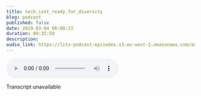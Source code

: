 ```yaml
---
title: tech_isnt_ready_for_diversity
blog: podcast
published: false
date: 2019-03-04 06:00:23
duration: 00:35:50
description:
audio_link: https://lits-podcast-episodes.s3.eu-west-2.amazonaws.com/audio/tech_isnt_ready_for_diversity.mp3
---
```

<div class='row'><audio controls src='https://lits-podcast-episodes.s3.eu-west-2.amazonaws.com/audio/tech_isnt_ready_for_diversity.mp3' class='col-md-12'>
      Your browser does not support the <code>audio</code> element.
    </audio></div>

Transcript unavailable

[//]: # (I recorded this episode earlier this week and I didn't like it. So we're doing this again, wasting the source. I'm your host, Lalla. And this podcast is where I talk about my experiences in the industry, Mike, on a journey through tech, the source on. And I also explain technical concepts, technical terms on what they mean and how applicable they are. You're like everyday work as opposed today. I'm going to be talking about the problem of diversity, particularly how pertains to me and my experiences. So I'm not speaking for all black women. I'm not even speaking for all black people. I'm not speaking for all minorities. I'm speaking for Lola on. That's it. Oh, on also in the source, I will be talking about rate limiting what his rate limiting wise rate limiting useful. Some of you may have heard the term rate limiting before. Some of you may have never heard what it is. What it means have never even, like, thought about it in your life. And that's fine. I'm going to explain some of that in the source towards the end of the episode. So, yeah, let's get into it. So this week I started. Why should that? She say last week? Because today Sunday I started therapy. I have wanted to do therapy for a very long time, and this is a time when I can afford it. And I also feel like this is a perfect time for me to go into therapy. On this episode was supposed to be about me talking about again onto my master's programme Computer science I'm doing in October and I may do another episode solely dedicated to computer science on DH two, like the decision to go into my masters and how to prepare for high education and stuff like that. But I'm going to slightly talk about that in today's episode, too, because I think it's really related and Teo how I feel in this industry. So I started therapy on Friday and it was many about work. That's the That's a fact that's always book about in the hour that I was with my therapist, we spoke about work primarily. We spoke about my anxiety and lack of confidence around work around the things that I produce around the things that I have, the jobs I go up for around being tested on a ll that kind of stuff. And you know where that comes from on DH. I guess in future sessions, we're going to delve into how to manage those anxieties and how to manage that lack of confidence. But what I realised with my therapist help is that Ah, lot off my feelings around. My work comes, doesn't is not just impostor syndrome. I think that everyone gets in process, injure my everyone gets this feeling off being found out on DH being exposed and you know no feeling like you actually know the thing, especially when you're doing difficult work, you know, Um but this, I realised, isn't just impostor syndrome. It isn't just being found out. It's a lack of confidence and specifically anxiety. I've spoken a little bit about my experiences before where I've had panic it this on jobs off her panic attacks or anxiety attacks. There some jobs where is affected my health, like my physical actual health. It's affected my sleep or this kind of stuff because ofthe thie environment that I'm working. And so really, it doesn't even have much to do with the actual work I produce. And as we have much to do with my technical competency, but it's more about the environment in which I produced that work. And so I'm talking to my therapist and she's like, You know, So tell me how you got into tech like Tommy. I came into this industry and I told her on as I was talking to her about my boot camp experience, which I think I have a whole podcast on my boot camp experience or maybe boot camps in general. But to refresh my boot camp experience, who wasn't I d'oh! Um, and my boot camp was one where you do three months coding and then three months in the industry like work experience on DH. When my three months for work experience came, I wasn't. None of the clients wanted me to work for them. Now. There could have been very valid reasons for that. But I've got so put when hours, literally the only choice to choose on. Nobody chose me on DH. Then my tutor hired me, and I was working for him for a while. Then he fired me after I got sick for a little while. Then he fired me, and then he found me in public as well. So he took me to like a cafe and he fired me on. Then, after he fired me, he recommended me coming back onto the boot camp. After life of me, I don't remember if it was like to come back for free or no, but he got then offered me like, Oh, why didn't come back onto the boot camp to, like, top up your skills on this was like the first time I was hearing that my skills were adequate in the almost. I guess there's almost probably coming up to 6 to 9 months right in that time frame. This is the first time after he's fired me that I'm here and that my skills are not up to par. So anyway, I said that to my therapist, and she was just like, Wow, that that is pretty traumatic. Teo, go from, you know, being in a cross off swaps. I've just moved my mike. I had to go from being an across for the people who are also learning. Teo, you're the only one who's not chosen to being hired by someone who believed in you enough to hire you because they talk to you. I believed in you enough to hide. And then they find you in such a kind of disrespectful manner in public. And then to them, be said that maybe your skills are not good enough. Like that plays on your psyche that plays an unconscious. And I never really looked at it like that. Like, obviously, I knew that my experience was not great, but I had never really looked at how that that be in my kind of, like introduction into the industry into the professional side of the industry with shape or has shaped. I'm just has shaped how I come into the workforce on how I come into, like interviews and those kind of things right. And when she said that I just kind of took a minute to kind of be like, Yo, that's mad Let wow, of course, like obviously like it makes sense. Like, if that's my introduction into the industry and make sense that when I step into interviews now or from, you know from then till now why I have been so kind of like nervous, nervous little point, why forget everything? Never to the point where I cannot even you know, things that I know so confidently. My every day work life that I can't even communicate those things in the good way, especially when it comes to coding, especially when it comes to actually doing the code and bit like I can talk well enough. But when it comes to that sure coding and make sense where I kind of my body panics. So where were we spoke? A little bit about that? And I just told about, you know, my kind of jobs in the industry and everything and all of this, and it was just really fascinating. To see her perspective like This is an outsider looking in Ansan who is qualified in, I guess, reading situations and how situations affect people. And, you know, I spoke to her about my time at various companies. The last company, I was that in particular, and she was just, like, off course. So since my last year, but let me just put this on table. Since my last job, my anxiety around work has increased a lot to the point where now even take home tests in interview set into me even take home tests are a problem. I panic even when I'm in an environment that I feel safe and I feel confident in. I panic. You know, that's not really the fall off any employer, anything like that. But it's just is down to the things I've experienced in industry, right? So the kind of pattern that I've seen for myself is that employers or yeah, let's say employers see me see my work. See, either I have potential. I have the skill. I have something that's valuable to them. Invite me into their workspace by hiring me, and then when I'm in that space, they stifle me. So whether that's not letting me work on projects that they yeah, whether that's just like I've been denied working on projects before in terms ofthe like, Yeah, you're not You're not doing any Ruby. You can only do hate him on CSS, even though I'm a Ruby engineer, and they hired me as a freebie engineer on this is before they've seen you do any ruby work on to unite my last place. They knew I didn't know any of the technologies, but still didn't give me space within my work of ram it to learn about the technologies in a healthy way. So when you take all of these things into account, it makes total sense. Why I don't performer in, you know, interview environments on why I have such a distrust going into organisations and going into teams that are like brand new to me. If literally 25% off, my work experience is only 25% off my work. It's bills has been positive 75% off my work. It spreads, has been negative. Literally three out of four off the jobs I've had has been negative. Those aqua dots. Those are hopeful odds, though they're not those odds. I just not great, you know, on every step off the way because of the kind of person I am. I am naturally very critical of myself. S o. I can't live my life under a microscope, and I analysed the things that I do and say, and you know how they affect other people and stuff. And when I've tried to do that with those work and promises amounted to something that's not healthy, because a lot of the time I'm analysing things that really in Trudy, isn't it? I'm zooming in on things that in the grand scheme of things, don't really matter. So I'm nit picking about things that are really mine, are really silly and just like not that deep because I feel like that must be why they don't like me Or that must be why they feel I am not a good fit for that. Must be why. And really, it's not that, you know, a lot of the teams have worked. Most of teams have let tonight be the black woman. All of the team's efforts have not been the only black women. Some of the companies have been the only black woman. Some of the companies have been the only black person. I don't think I've ever been the only woman, but you know, there is those things that play as well on dso it kind of. I mean, this is something I've been thinking about in general anyway. But it kind of like makes me think is tech ready for diverse workforce? I have spent almost five years working, particularly with diversity and inclusion with black GA Tech. I've worked in various companies related to the average diversity and inclusion initiatives and I just kind of feel like Texas ready Ford of diverse workforce tech and shot about being ready all at once. Tech can, you know, have a ll the inclusion initiative that can give money to everybody if it wants to. It can have all these parties or these groups within their companies, where is like, oh, you know, black black tutor in the company. Or, you know, the black Facebook, whatever it can do all of that. But as an industry, tech isn't ready for diverse workforce. And the reason I say that is because when you em fry minority groups into the workforce and say, come and work for us, that isn't enough. Um, there wasn't enough there to protect those groups. These groups are people who already vulnerable, already socially vulnerable, and you're inviting them into spaces that haven't done the work. Tio unlearn a ll the stuff on. I'm not talking about diversity doing diversity and inclusion workshops because from what we have seen, what we know, diversity and inclusion workshops do not work. They don't, especially especially especially especially if they are led by people from the oppressive group, especially if they are and I think diversity and inclusion workshops right? This. They're very blanket and they kind of group all minorities and all, all people who are pressed together as a visit. How you treat any vulnerable person, any minority. This's and that's not true. That's really not true, because my experience as a black woman is different, so different to my experiences so to the experiences of a white woman. And it is different to the experiences of a black man so different the experiences off, eh? A person with a disability versus the experiences off. You know, a gay person who doesn't have a disability. They are both minorities, but their experiences are so, so different, and so diversity and inclusion Workshops don't do a good job off highlighting differences and saying, That's OK. Those differences are fine. We're gonna tackle and target those differences specifically because they are differently. There is no one size fits all, you know, so those don't work. But then, in general, when you're looking at the industry, you really have to ask yourself, Why are we asking vulnerable people minorities to sacrifice by coming into tech? I I had a conversation with a friend who you know was feeling the same kind of way because I'm kind of feeling like, you know, I don't I'm kind of happy I'm knitting golf blackguard cheque because I don't feel comfortable encouraging all these black women to come into the industry, and it's not safe for them. A good a perfect example I will give is So the boot camp house on the boot camps called. We got quotas. I do not recommend joining them. I do not recommend that. I think the person who was leading it when I was there, still leading at night. I don't know that he's changed his thinking or anything. But the, uh, when I left the blue cap, you know, as your leave and they ask you to give recommendations and stuff like this, obviously, to get more clients to get more people to drink. After the relationship between me and the Beauchamp broken down, I didn't ask for my likeness or my recommendation or anything like that to be moved from the site. I allowed that stuff to stay up there on. What that meant is that another black woman after me drink the boot camp because of what she had seen me say right, so because ofthe simply because off I was a black woman like her. And I have reported this good, you know, experience. Uh, she don't when she joined. I can't talk too much about what happened to her. But just the lawyers were involved. Lawyers had to become involved because of things that transpired on because she was not protected. There was nothing in place to protect her. You know, there was literally nothing in place to protect her when she told me. You know, we had a really good conversation about her afterwards. But she was initially kind of upset at me, annoyed at me because why would I do that? You know, and we had a really good conversation. And, you know, she wasn't upset with me after, but that stunt on dso for me Is that what we're asking minorities to sacrifice by common into technology, you know, like, what are we saying? They should give up? It's one thing to be that are you know, everyone's racist, you know, they may ask to touch your hair and you know, microaggressions. And at the end of the micro aggressions, they add up they do add up. But it's one thing to be dealing with that. And it's another thing to be specifically targeted, you know, and to deal with specific targeting because off who you are, what you look like. That's a whole other thing on DH. At the end of the day, I'm not sure how comfortable I am. Teo, welcome more black women into the situations that I've been in. You know, there's what, literally one company or recommend on that cos the company called 38 Degrees on DH. That's because they are the kind of company where they cannot she recognise the places in which they fail on DH. Try to do work, Tio. Fix those places on something unique about 30 degrees that I haven't seen and they ate a piece. Isn't a tech company, by the way. It's a nonprofit, but something unique. How haven't seen in other companies out worked out? That I do see that, say eight degrees is that they're inclusive. They are inclusive as best as they can be. Everyone still has work to do, but their inclusion isn't just about you know how to make minorities feel included is about how to make everybody feel included. So, for example, while I was there, I think things have changed now. But while I was there, there were different sections of the office. There's like a quiet section for people who preferred not to be interrupted while they're working on. There was like a more lively section where if you don't mind, Chen don't mind like music and stuff. You could sit on that side of the office on DH. That was for me. That was like a good way of saying We see that some people work best in different environments, and they took it step further to say, You know, if you prefer working from home or Sundays off the week, then please work from home If you need Teo, you know, that was very much encourage. And for me, that's like a good way of saying like, Okay, even outside of light race, gender ability, sexuality, you know, all these other things, even on a very, very basic level. Some people do not like to be disturbed on a work. So here's a section of the office with those people could work and all the other people who don't mind having chin wags that lasts and stuff are there working? Here's a section of the office where they could work that's so basic that so basic. And that's not something I've seen other companies like in other ways. Basic level, you know. And I think if you're not even in a place to do of those basic things, then I even in a place to deal with bigger, more complicated, complex things. I doubt it, you know. But, I mean, as I was talking to this friend of mine, something he was saying was that you know, the way he kind of justifies it is that there is a lot of money to be made in tech on DH. That's up at the end of day. That's a benefit I mean, is capitalist. But we live in a capitalist society. We do. We really, really do. And I think it would be unethical of me to encourage people not make money, especially if money's being made off off them. You know, I think that is unethical of me to encourage people to remain poor over war. Go off course is tio to fight for I guess a more distribution of wealth. But at the same time, for right now we are in a capitalist society, right? So there's money to be made in tech. That's what the thing. Another thing is that having more diverse voices, more diverse, um, opinions, backgrounds, it does create better technology. It really, really does. Right on. I don't mean in the sinister way off, like getting a facial recognition to be diverse so that it can pick up. Black people know you can keep your facial recognition. So we keep that because then we know that black people are just going to be more targeted. We're facial recognition software on facial recognition software is so diet at the moment, like it's not in a position where it can accurately depict faces enough of a percentage of the time for it to even be like a thing we should consider using. So not only will it go against, not only will it disproportionately target black people well, probably also get the wrong black people. Teo, that's a whole another thing. But, you know, I remember when I went on that tension. Oh, diversity, Yeah, off technology that is built that so that's a pro holistically that's a pro, but at the same time, like are those pros? Do those pros outweigh the cons? That what is the sacrifice? You know, I mean, like, that whole thing about working 10 times harder and stuff like this comes back to my master's because also it working twice as hard. If you're a minority, that's come back to my Masters because I have been in the industry for almost five years and I look at my peers who started at the same time as me and who had the same kind of experience, not like experience down to the bone off course. We went to different companies, but you've had the same kind of longevity is me, and they are now senior engineers that doing great things. And I'm happy for them, you know, I mean, but I don't feel like I'm in that place on. I don't feel like I'm in that place because I have unfortunately worked at so many different companies. Okay, three different companies out of for that have held me back, you know, for me, getting a master's is about me re claiming that taking that back for myself, taking my progression, my knowledge, My understanding back for myself in saying OK, you're not going to give me the opportunity to grow, and I'm just gonna find a way to do that myself, you know? So for me, it is doing my master's fundamentally comes down. Teo. There are things I want to know and things I want to learn about. And I think her master can give me those things on DH. Also the give me the respect that I think I deserve. Um, I don't feel like I'm respected and a lot off these environments that are working on. I think that's because a lot of the time I'm not seen as somebody capable of doing the work, even though you hire me and you're paid me to do the work. I'm not seen as somebody who is capable of doing the work, and I kind of feel that maybe if I have a Masters behind my back of masters and computer science behind my back, you have to kind of be like, okay, there's an academic institution, you know, that has said this person is capable off understanding the work and, you know, maybe I mean, but the way things were probably not, but I think it will make me feel good anyway, so I'll still do it. But, yeah, I just I don't think Tech is ready for a diverse workplace. I don't think Tech is ready for minorities to come in on DH. You know, really, when they've been shaking things up, just they're not ready for minorities to come in and be the trauma of experts. And I didn't use the word trauma. My therapist used the word troubles. I feel like if my therapist is a strobe on, then it's trauma. She's qualified. So you know that the trauma that I have experienced in tech is no. I feel like I've always dismissed it, you know, not dismissed it, but kind of just downplayed it a little bit. But it's it's not small, you know, I find it. When I was talking to my therapist, she noticed that I find it difficult to say that I'm a good engineer and just to say the words, I'm good in the context, off coding on engineering and I was just like, wow, like that's how much this stuff is impacted my work and that's not healthy. That's not healthy, so I don't know how much I'm encouraging other minorities to get into this field. I think what we need to do is encourage minorities howto cope in this field. I don't think it's enough to kind of be like, oh, alone coding. And when you get here, you make what this money I think we need to give them survival tools, survival tips howto manage and navigate racist, misogynist sexists, homophobic transphobic able ist people in tech on. I feel like it's a lot heightened in this industry because it is very white male on. I'm assuming the same things but are applicable to other white male dominated industries, too. Um, so I'm not taking that away from any other industry, either. On I'm not saying Tech is the worst industry to work, and I don't know, but I hear terrible things about science in general. I heard terrible things about journalism, so it's probably like a, you know, a society thing, which is it is a society thing, but I work in tech, and I can say that right here right now, we need to give people survival tools we need to give people survival tips and Maybe, just like the next thing I work on, I don't know. Survival tips would be in a black woman in Tech. I don't know those thought that idea. I shouldn't have said that. So I was gonna take that. I run with it. And, you know, I guess that whoever could do and do good, it doesn't really matter, but yeah, also, I think more like at end of date tech, Kano, you know, do anything tow, fix, diversity and inclusion or AIDS that without reckoning with their racism and misogyny on other isms, right, Like you can't fix something that you won't even acknowledge is broken on. It's one thing to say Oh, yeah, this is broken. Is another thing to say. I am part of this problem. I play a role in this problem, and I think that's difficult for a lot of people to do because what you're dancing is you have to get people to admit they're racists or misogynists, and it's so cool to be a feminist now. So it's like owner, but I support, you know, abortion. And, you know, I believe that women should get paid equally. Yes, a bit more than that now I believe that people are equal to us a lot more than that. It's a lot more than that. I, you know, had someone asked me to touch my hand. A toilet? What time? A director And I just thought that was funny. And I should have picked this one because it's my body. I shall have autonomy over my body. Don't need to ask me to touch my hair. It's here That is just hair like yours. I've had someone call me the name off another black person. But that other black person was in a permanent member of staff and they had actually only been there for a week. And they were freelancer. We looked nothing alike. I'm quite slim At the time, I had like, natural hair, but it was like it was usually kept lack in cameras. This person had big, like, really big hair. She was a bit bigger than me physically on DH. My colleague came out to me so confidently I was like, Hi, Stephanie on I was like half. Oh, I'm so sorry. We look nothing I like and she's dark of the meeting. We looked nothing. And anyway, you know, So that's racist. So I'm just going to say that out there that is racist. Well, people don't look the same, but yeah, it is difficult to get people to recognise that. It is difficult to get people to admit that they are part of the problem, but it's also the starting point, so I don't know what's. I don't know what Tech is going to do about this issue on. I'm also kind of tired of, you know, being I guess, being the one to kind of like champion it and be right. The black people, you know, are the ones that kind of come and change and shake up the scene. But I guess that's just the way things are. But yes, so that's kind of my thinking about diversity and inclusion within tech on DH. I guess I don't know what happens next, but that's well next on the programme will be in the source where I will be talking about, so this is in the source and today I'm gonna be talking about rates limiting rate Limiting is a way to manage the amount ofthe networks requests in a specified timeframe right from specific users or individual users. So read a good wayto show. This, as an example, is tio show. This issues an example. So let's say we have a birth certificate registry and it is just a database with the nodes of birth certificate information of loads of different people. Right on DH. This is an external hapless a. Google owns this up, although that would be a terrible thing. Let's say Google owns this app. I have a doctor's office. My friend Taller also has a doctor's office. My over friend Adam also has a doctor's office. Salalah, Tola and Adam have individual doctors offices. Right and eat of these offices need to access the birth certificate registry now without a limit. If we were a ll trying to get the data from this birth certificate registry at the same time and we're making loads and loads and loads and loads and loads of requests at the same time, it's likely that the registry would fall over it Would the traffic that the register was would be received will be too much to handle, right? So it would fall over. It would it would become overwhelmed, right? And it would pretty much none of us. The doctors will be able to get any information out of it because you'll be too overwhelmed to traffic will be too much and all for love. And I think maybe some of you have seen this before when Twitter's an amazing example. Back in the day, Teo used to get that whale, and it would be like toe to toe fallen over because the traffic was just too much. Now what you can and also back in the data. If you tweeted too much in a certain amount of time, you're like into a job, and you couldn't see anything for like an hour or something. And that's part of that rat. Now, if you add a rate limit, right two, the birth certificate registry. What you're saying is, Okay, Lola, you can make five requests every five seconds taller. You can make five requests every five seconds. Adam, you can make five requests every five seconds, and that is something that that developers or whoever would decide is a good enough amount where everyone will still be able to get their information and get the information quickly. Without making the birth certificate register, you fall over. I hope that makes sense. And so I guess the rate limit is the equivalent ofthe Twitter saying you're going into swear jar because you've done this too many times, right? So when the right when you've hit the limit, something should be a method should be given to you like, Hey, you've hit the limit. So, like, take a break for a little while before you try and request anything from this app or before you try and do anything with this app, right? So it's basically a way to say is basically a way of saying we don't I don't want my out to fall over, but I still want my users to be ableto get the information they need in a timely manner by the one and to abuse that. So I'm gonna put a limit on the limit. Should be fair to both sides. It should be fair to the user's. Where is like, okay, this makes sense, and it should be fair to the AP. Where's like, Okay, I'm not gonna fall over for this. So why do we do this apart from it fallen over. But this is also a really good way to prevent DDOS attacks. And I'm not going to get into too much detail about what DDOS attacks are. That probably be another episode. But essentially, Adidas attack is just like loads of it is. You know, it's a pre meditated, premeditated attack, but it's basically send in loads of traffic Tio Apel or a site, or somewhere and get in the sacks off all over intentionally. So really rate limiting access a safety measure to prevent DDOS attacks and primarily to present to prevent the app from season toe work in Russia. So, yeah, that is right limiting that is lost in the source. Please follow us on Soundcloud. Follow us on Twitter at Lost in the source Will spotify lost in the source? Daniel, you arcs for us to be on Google podcast and I'm happy to say we are on a Google podcasts as well. I'm not sure how, though I need to figure out how good podcast gets podcast information because I did and upload podcasts of Google podcast. I have a feeling like maybe they search. They get index from, like soundcloud and spotify and maybe other places, too, and somehow did that way I'm not sure how they did, but we aren't Google podcasts. If there are any other platforms that you want us to be apart off, we're No, please let us know. I say us. It's me. Let me know. Hit me upon Two are lost in the source on DH. Yes. Tell a friend to tell a friend and I will see you next time.)
